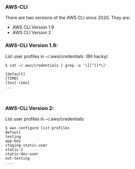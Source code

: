 ### AWS-CLI 

There are two versions of the AWS CLI since 2020.
They are:

* AWS CLI Version 1.9
* AWS CLI Version 2

### AWS-CLi Version 1.9:

List user profiles in ~/.aws/credentials: (Bit hacky)

```
$ cat ~/.aws/credentials | grep -o '\[[^]]*\]'

[default]
[TIMO]
[test-rimu]
...



```


### AWS-CLi Version 2:

List user profiles in ~/.aws/credentials:

```
$ aws configure list-profiles
default
testing
app-key
staging-static-user
static-2
static-dev-user
not-testing
....

```

